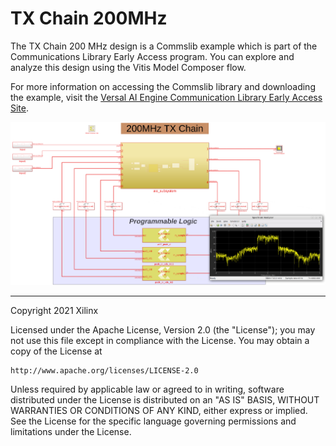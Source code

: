 # TX Chain 200MHz
The TX Chain 200 MHz design is a Commslib example which is part of the Communications Library Early Access program. You can explore and analyze this design using the Vitis Model Composer flow.

For more information on accessing the Commslib library and downloading the example, visit the [Versal AI Engine Communication Library Early Access Site](https://www.xilinx.com/member/versal_ai_engine_commslib_ea.html). 

![](Images/tx_chain_200Mhz.PNG)

------------
Copyright 2021 Xilinx

Licensed under the Apache License, Version 2.0 (the "License");
you may not use this file except in compliance with the License.
You may obtain a copy of the License at

    http://www.apache.org/licenses/LICENSE-2.0

Unless required by applicable law or agreed to in writing, software
distributed under the License is distributed on an "AS IS" BASIS,
WITHOUT WARRANTIES OR CONDITIONS OF ANY KIND, either express or implied.
See the License for the specific language governing permissions and
limitations under the License.
